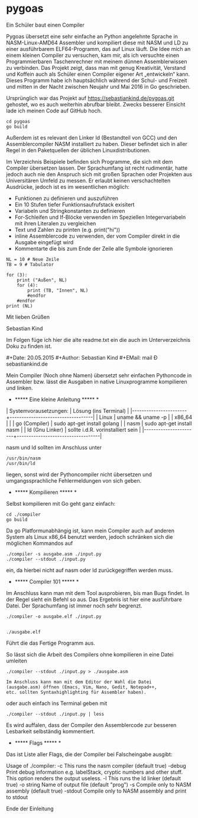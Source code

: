 # pygoas
Ein Schüler baut einen Compiler

Pygoas übersetzt eine sehr einfache an Python angelehnte Sprache in NASM-Linux-AMD64 Assembler und kompiliert diese mit NASM und LD zu einer ausführbarem ELF64-Programm, das auf Linux läuft. Die Idee mich an einem kleinen Compiler zu versuchen, kam mir, als ich versuchte einen Programmierbaren Taschenrechner mit meinem dünnen Assemblerwissen zu verbinden. Das Projekt zeigt, dass man mit genug Kreativität, Verstand und Koffein auch als Schüler einen Compiler eigener Art „entwickeln“ kann.  Dieses Programm habe ich hauptsächlich während der Schul- und Freizeit und mitten in der Nacht zwischen Neujahr und Mai 2016 in Go geschrieben.

Ursprünglich war das Projekt auf https://sebastiankind.de/pygoas.git gehostet, wo es auch weiterhin abrufbar bleibt. Zwecks besserer Einsicht lade ich meinen Code auf GitHub hoch.



```
cd pygoas
go build
```

Außerdem ist es relevant den Linker ld (Bestandteil von GCC) und den Assemblercompiler NASM installiert zu haben. Dieser befindet sich in aller Regel in den Paketquellen der üblichen Linuxdistributionen.

Im Verzeichnis Beispiele befinden sich Programme, die sich mit dem Compiler übersetzen lassen. Der Sprachumfang ist recht rudimentär, hatte jedoch auch nie den Anspruch sich mit großen Sprachen oder Projekten aus Universitären Umfeld zu messen. Er erlaubt keinen verschachtelten Ausdrücke, jedoch ist es im wesentlichen möglich:

- Funktionen zu definieren und auszuführen
- Ein 10 Stufen tiefer Funktionsaufrufstack exisitert
- Variabeln und Stringkonstanten zu definieren
- For-Schleifen und If-Blöcke verwenden im Speziellen Integervariabeln mit ihren Literalen zu vergleichen
- Text und Zahlen zu printen (e.g. print("hi"))
- inline Assemblercode zu verwenden, der vom Compiler direkt in die Ausgabe eingefügt wird
- Kommentarte die bis zum Ende der Zeile alle Symbole ignorieren


```
NL = 10 # Neue Zeile
TB = 9 # Tabulator

for (3):
    print ("Außen", NL)
    for (4):
        print (TB, "Innen", NL)
        #endfor
    #endfor
print (NL)
```

Mit lieben Grüßen

Sebastian Kind

Im Folgen füge ich hier die alte readme.txt ein die auch im Unterverzeichnis Doku zu finden ist. 

#+Date: 20.05.2015
#+Author: Sebastian Kind
#+EMail: mail Ð sebastiankind.de


Mein Compiler (Noch ohne Namen) übersetzt sehr einfachen Pythoncode
in Assembler bzw. lässt die Ausgaben in native Linuxprogramme
kompilieren und linken.

* ***** Eine kleine Anleitung ***** *

| Systemvorausetzungen: | Lösung (ins Terminal)             |
|-----------------------+-----------------------------------|
| Linux                 | uname && uname -p                 |
| x86_64                |                                   |
| go (Compiler)         | sudo apt-get install golang       |
| nasm                  | sudo apt-get install nasm         |
| ld (Gnu Linker)       | sollte i.d.R. vorinstalliert sein |
|-----------------------+-----------------------------------|

nasm und ld sollten im Anschluss unter 

	/usr/bin/nasm
	/usr/bin/ld 
    
liegen, sonst wird der Pythoncompiler nicht übersetzen und
umgangssprachliche Fehlermeldungen von sich geben.


* ***** Kompilieren ***** *


Selbst kompilieren mit Go geht ganz einfach:

	cd ./compiler
	go build

Da go Platformunabhängig ist, kann mein Compiler auch auf anderen
System als Linux x86_64 benutzt werden, jedoch schränken sich die
möglichen Kommandos auf

	./compiler -s ausgabe.asm ./input.py
	./compiler --stdout ./input.py

ein, da hierbei nicht auf nasm oder ld zurückgegriffen werden muss.

* ***** Compiler 101 ***** *

Im Anschluss kann man mit dem Tool ausprobieren, bis man Bugs findet. In der
Regel sieht ein Befehl so aus. Das Ergebnis ist hier eine ausführbare 
Datei. Der Sprachumfang ist immer noch sehr begrenzt.

	./compiler -o ausgabe.elf ./input.py
	

	./ausgabe.elf

Führt die das Fertige Programm aus.


So lässt sich die Arbeit des Compilers ohne kompilieren in eine Datei
umleiten

	./compiler --stdout ./input.py > ./ausgabe.asm

	Im Anschluss kann man mit dem Editor der Wahl die Datei
	(ausgabe.asm) öffnen (Emacs, Vim, Nano, Gedit, Notepad++,
	etc. sollten Syntaxhighlighting für Assembler haben).

oder auch einfach ins Terminal geben mit

	./compiler --stdout ./input.py | less

Es wird auffalen, dass der Compiler den Assemblercode zur besseren
Lesbarkeit selbständig kommentiert.

	
* ***** Flags ***** *

Das ist Liste aller Flags, die der Compiler bei Falscheingabe ausgibt:

Usage of ./compiler:
  -c	This runs the nasm compiler (default true)
  -debug
    	Print debug information e.g. labelStack, cryptic numbers and other stuff. This option renders the output useless.
  -l	This runs the ld linker (default true)
  -o string
    	Name of output file (default "prog")
  -s	Compile only to NASM assembly (default true)
  -stdout
    	Compile only to NASM assembly and print to stdout


Ende der Einleitung




